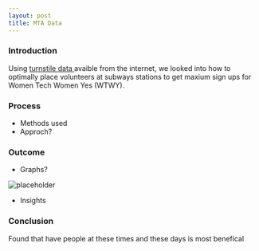 ```yaml
---
layout: post
title: MTA Data 
---
```


### Introduction
Using [turnstile data ](http://web.mta.info/developers/turnstile.html) avaible from the internet, we looked into how to optimally place volunteers at subways stations to get maxium sign ups for Women Tech Women Yes (WTWY).

### Process
* Methods used 
* Approch? 

### Outcome
* Graphs?

![placeholder](http://placehold.it/400x200 "Medium example image")

* Insights 

### Conclusion
Found that have people at these times and these days is most benefical 